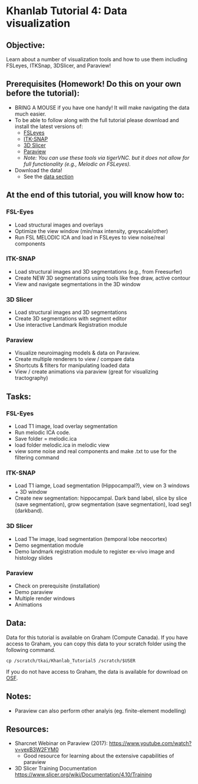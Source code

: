 # Khanlab Tutorial 4: Data visualization

## Objective:
Learn about a number of visualization tools and how to use them including FSLeyes, ITKSnap, 3DSlicer, and Paraview!

## Prerequisites (Homework! Do this on your own before the tutorial):
* BRING A MOUSE if you have one handy! It will make navigating the data much easier.
* To be able to follow along with the full tutorial please download and install the latest versions of:
    * [FSLeyes](https://users.fmrib.ox.ac.uk/~paulmc/fsleyes/userdoc/latest/install.html)
    * [ITK-SNAP](http://www.itksnap.org/pmwiki/pmwiki.php?n=Downloads.SNAP3)
    * [3D Slicer](https://download.slicer.org/)
    * [Paraview](https://www.paraview.org/)
    * _Note: You can use these tools via tigerVNC. but it does not allow for full functionality (e.g., Melodic on FSLeyes)._
* Download the data!
    * See the [data section](#data)

## At the end of this tutorial, you will know how to:

### FSL-Eyes
* Load structural images and overlays
* Optimize the view window (min/max intensity, greyscale/other)
* Run FSL MELODIC ICA and load in FSLeyes to view noise/real components

### ITK-SNAP
* Load structural images and 3D segmentations (e.g., from Freesurfer)
* Create NEW 3D segmentations using tools like free draw, active contour
* View and navigate segmentations in the 3D window


### 3D Slicer
* Load structural images and 3D segmentations
* Create 3D segmentations with segment editor
* Use interactive Landmark Registration module


### Paraview
* Visualize neuroimaging models & data on Paraview.
* Create multiple renderers to view / compare data
* Shortcuts & filters for manipulating loaded data
* View / create animations via paraview (great for visualizing tractography)



## Tasks:

### FSL-Eyes
* Load T1 image, load overlay segmentation
* Run melodic ICA code.
* Save folder = melodic.ica
* load folder melodic.ica in melodic view
* view some noise and real components and make .txt to use for the filtering command

### ITK-SNAP
* Load T1 iamge, Load segmentation (Hippocampal?), view on 3 windows + 3D window
* Create new segmentation: hippocampal. Dark band label, slice by slice (save segmentation), grow segmentation (save segmentation), load seg1 (darkband).


### 3D Slicer
* Load T1w image, load segmentation (temporal lobe neocortex)
* Demo segmentation module
* Demo landmark registration module to register ex-vivo image and histology slides

### Paraview
* Check on prerequisite (installation)
* Demo paraview
* Multiple render windows
* Animations

## Data: <a name=data></a>

Data for this tutorial is available on Graham (Compute Canada). If you have access to Graham, you can copy this data to your scratch folder using the following command.

`cp /scratch/tkai/Khanlab_Tutorial5 /scratch/$USER`

If you do not have access to Graham, the data is available for download on [OSF](https://osf.io/4w6ch/).

## Notes:
* Paraview can also perform other analyis (eg. finite-element modelling)

## Resources:
* Sharcnet Webinar on Paraview (2017): https://www.youtube.com/watch?v=yexB3W2FYM0
    * Good resource for learning about the extensive capabilities of paraview
* 3D Slicer Training Documentation https://www.slicer.org/wiki/Documentation/4.10/Training
